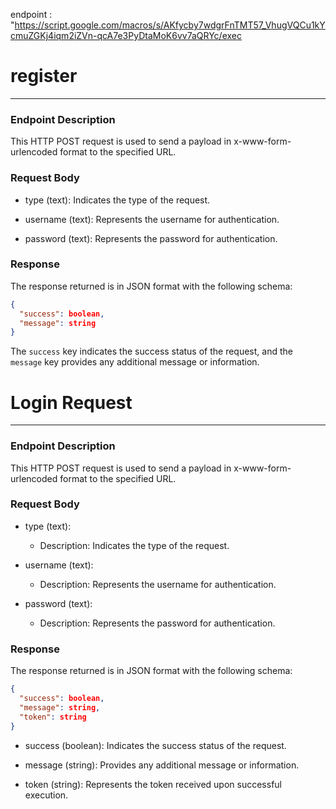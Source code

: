 endpoint : "https://script.google.com/macros/s/AKfycby7wdgrFnTMT57_VhugVQCu1kYcmuZGKj4iqm2iZVn-qcA7e3PyDtaMoK6vv7aQRYc/exec

# register 
-----
### Endpoint Description

This HTTP POST request is used to send a payload in x-www-form-urlencoded format to the specified URL.

### Request Body

- type (text): Indicates the type of the request.
    
- username (text): Represents the username for authentication.
    
- password (text): Represents the password for authentication.
    

### Response

The response returned is in JSON format with the following schema:

``` json
{
  "success": boolean,
  "message": string
}

 ```

The `success` key indicates the success status of the request, and the `message` key provides any additional message or information.

# Login Request
-----
### Endpoint Description

This HTTP POST request is used to send a payload in x-www-form-urlencoded format to the specified URL.

### Request Body

- type (text):
    
    - Description: Indicates the type of the request.
        
- username (text):
    
    - Description: Represents the username for authentication.
        
- password (text):
    
    - Description: Represents the password for authentication.
        

### Response

The response returned is in JSON format with the following schema:

``` json
{
  "success": boolean,
  "message": string,
  "token": string
}

 ```

- success (boolean): Indicates the success status of the request.
    
- message (string): Provides any additional message or information.
    
- token (string): Represents the token received upon successful execution.
